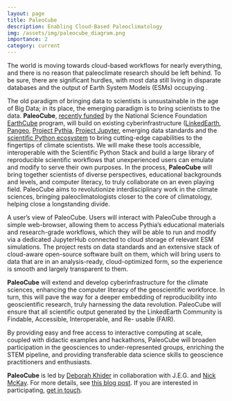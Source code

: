 ```yaml
---
layout: page
title: PaleoCube
description: Enabling Cloud-Based Paleoclimatology
img: /assets/img/paleocube_diagram.png
importance: 2
category: current
---
```



The world is moving towards cloud-based workflows for nearly everything, and there is no reason that paleoclimate research should be left behind. To be sure, there are significant hurdles, with most data still living in disparate databases and the output of Earth System Models (ESMs) occupying .

The old paradigm of bringing data to scientists is unsustainable in the age of Big Data; in its place, the emerging paradigm is to bring scientists to the data. **PaleoCube**, [recently funded](https://www.earthcube.org/post/nsf-funds-8-1-million-in-grants-for-earthcube-science-enabling-data-capabilities-program) by the National Science Foundation [EarthCube](https://www.earthcube.org) program, will build on existing cyberinfrastructure ([LinkedEarth](https://linkedearth.github.io), [Pangeo](https://pangeo.io), [Project Pythia](https://projectpythia.org), [Project Jupyter](https://jupyter.org), emerging data standards and the [scientific Python ecosystem](https://jupytearth.org/jupyter-resources/introduction/ecosystem.html) to bring cutting-edge capabilities to the fingertips of climate scientists. We will make these tools accessible, interoperable with the Scientific Python Stack and build a large library of reproducible scientific workflows that unexperienced users can emulate and modify to serve their own purposes. In the process, **PaleoCube** will bring together scientists of diverse perspectives, educational backgrounds and levels, and computer literacy, to truly collaborate on an even playing field. PaleoCube aims to revolutionize interdisciplinary work in the climate sciences, bringing paleoclimatologists closer to the core of climatology, helping close a longstanding divide.


<div class="row">
    <div class="col-sm mt-3 mt-md-0">
        <img class="img-fluid rounded z-depth-1" src="{{ '/assets/img/paleocube_user_perspective.png' | relative_url }}" alt="" title="PaleoCube from the user's perspective"/>
    </div>
</div>
<div class="caption">
    A user’s view of PaleoCube. Users will interact with PaleoCube through a simple web-browser, allowing them to access Pythia’s educational materials and research-grade workflows, which they will be able to run and modify via a dedicated JupyterHub connected to cloud storage of relevant ESM simulations. The project rests on data standards and an extensive stack of cloud-aware open-source software built on them, which will bring users to data that are in an analysis-ready, cloud-optimized form, so the experience is smooth and largely transparent to them.
</div>

**PaleoCube** will extend and develop cyberinfrastructure for the climate sciences, enhancing the computer literacy of the geoscientific workforce. In turn, this will pave the way for a deeper embedding of reproducibility into geoscientific research, truly harnessing the data revolution. PaleoCube will ensure that all scientific output generated by the LinkedEarth Community is Findable, Accessible, Interoperable, and Re- usable (FAIR).

By providing easy and free access to interactive computing at scale, coupled with didactic examples and hackathons, PaleoCube will broaden participation in the geosciences to under-represented groups, enriching the STEM pipeline, and providing transferable data science skills to geoscience practitioners and enthusiasts.

**PaleoCube** is led by [Deborah Khider](https://earth.usc.edu/~khider/) in collaboration with J.E.G. and [Nick McKay](https://directory.nau.edu/person/npm4).  For more details, see [this blog post](https://medium.com/cyberpaleo/announcing-the-next-linkedearth-chapter-paleocube-790778b6ffb0). If you are interested in participating, [get in touch](mailto:julieneg@usc.edu).
